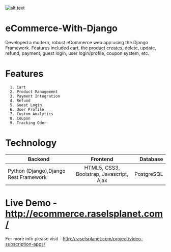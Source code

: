 ![alt text](http://raselsplanet.com/media/ecommerce.jpg?raw=true "eCommerce Platform")
# eCommerce-With-Django

Developed a modern, robust eCommerce web app using the Django Framework. Features included cart, the product creates, delete, update, refund, payment, guest login, user login/profile, coupon system, etc.

# Features
      1. Cart
      2. Product Management
      3. Payment Integration
      4. Refund
      5. Guest Login
      6. User Profile
      7. Custom Analytics
      8. Coupon 
      9. Tracking Oder
      
# Technology	

| Backend         | Frontend                                  | Database |
| ----------------|:-----------------------------------------:| --------:|
| Python (Django),Django Rest Framework | HTML5, CSS3, Bootstrap, Javascript, Ajax  |PostgreSQL|



# Live Demo - http://ecommerce.raselsplanet.com/


For more info please visit - http://raselsplanet.com/project/video-subscription-apps/
